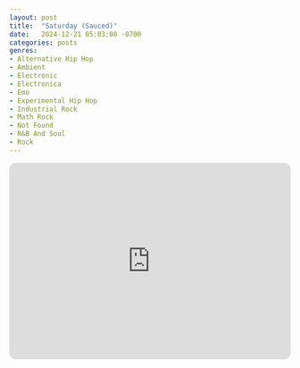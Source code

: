 ```yaml
---
layout: post
title:  "Saturday (Sauced)"
date:   2024-12-21 05:03:00 -0700
categories: posts
genres:
- Alternative Hip Hop
- Ambient
- Electronic
- Electronica
- Emo
- Experimental Hip Hop
- Industrial Rock
- Math Rock
- Not Found
- R&B And Soul
- Rock
---
```

<iframe style="border-radius:12px" src="https://open.spotify.com/embed/playlist/4YSzmx2ebiOWIFHdikm3qK?utm_source=generator" width="100%" height="352" frameBorder="0" allowfullscreen="" allow="autoplay; clipboard-write; encrypted-media; fullscreen; picture-in-picture" loading="lazy"></iframe>